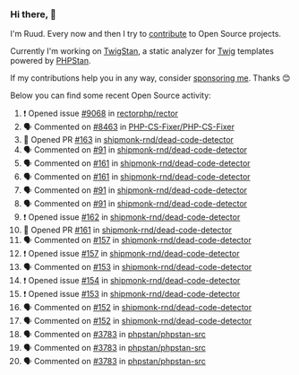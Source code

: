 ### Hi there, 👋

I'm Ruud. Every now and then I try to [contribute](https://github.com/pulls?q=+is%3Apr+author%3Aruudk+archived%3Afalse+is%3Apublic+) to Open Source projects.

Currently I'm working on [TwigStan](https://github.com/twigstan), a static analyzer for [Twig](https://twig.symfony.com/) templates powered by [PHPStan](https://phpstan.org/).

If my contributions help you in any way, consider [sponsoring me](https://github.com/sponsors/ruudk). Thanks 😊

Below you can find some recent Open Source activity:

<!--START_SECTION:activity-->
1. ❗ Opened issue [#9068](https://github.com/rectorphp/rector/issues/9068) in [rectorphp/rector](https://github.com/rectorphp/rector)
2. 🗣 Commented on [#8463](https://github.com/PHP-CS-Fixer/PHP-CS-Fixer/pull/8463#issuecomment-2724196853) in [PHP-CS-Fixer/PHP-CS-Fixer](https://github.com/PHP-CS-Fixer/PHP-CS-Fixer)
3. 💪 Opened PR [#163](https://github.com/shipmonk-rnd/dead-code-detector/pull/163) in [shipmonk-rnd/dead-code-detector](https://github.com/shipmonk-rnd/dead-code-detector)
4. 🗣 Commented on [#91](https://github.com/shipmonk-rnd/dead-code-detector/issues/91#issuecomment-2710423224) in [shipmonk-rnd/dead-code-detector](https://github.com/shipmonk-rnd/dead-code-detector)
5. 🗣 Commented on [#161](https://github.com/shipmonk-rnd/dead-code-detector/pull/161#issuecomment-2710333849) in [shipmonk-rnd/dead-code-detector](https://github.com/shipmonk-rnd/dead-code-detector)
6. 🗣 Commented on [#161](https://github.com/shipmonk-rnd/dead-code-detector/pull/161#issuecomment-2710135013) in [shipmonk-rnd/dead-code-detector](https://github.com/shipmonk-rnd/dead-code-detector)
7. 🗣 Commented on [#91](https://github.com/shipmonk-rnd/dead-code-detector/issues/91#issuecomment-2706658936) in [shipmonk-rnd/dead-code-detector](https://github.com/shipmonk-rnd/dead-code-detector)
8. 🗣 Commented on [#91](https://github.com/shipmonk-rnd/dead-code-detector/issues/91#issuecomment-2706649690) in [shipmonk-rnd/dead-code-detector](https://github.com/shipmonk-rnd/dead-code-detector)
9. ❗ Opened issue [#162](https://github.com/shipmonk-rnd/dead-code-detector/issues/162) in [shipmonk-rnd/dead-code-detector](https://github.com/shipmonk-rnd/dead-code-detector)
10. 💪 Opened PR [#161](https://github.com/shipmonk-rnd/dead-code-detector/pull/161) in [shipmonk-rnd/dead-code-detector](https://github.com/shipmonk-rnd/dead-code-detector)
11. 🗣 Commented on [#157](https://github.com/shipmonk-rnd/dead-code-detector/issues/157#issuecomment-2706164213) in [shipmonk-rnd/dead-code-detector](https://github.com/shipmonk-rnd/dead-code-detector)
12. ❗ Opened issue [#157](https://github.com/shipmonk-rnd/dead-code-detector/issues/157) in [shipmonk-rnd/dead-code-detector](https://github.com/shipmonk-rnd/dead-code-detector)
13. 🗣 Commented on [#153](https://github.com/shipmonk-rnd/dead-code-detector/issues/153#issuecomment-2705990534) in [shipmonk-rnd/dead-code-detector](https://github.com/shipmonk-rnd/dead-code-detector)
14. ❗ Opened issue [#154](https://github.com/shipmonk-rnd/dead-code-detector/issues/154) in [shipmonk-rnd/dead-code-detector](https://github.com/shipmonk-rnd/dead-code-detector)
15. ❗ Opened issue [#153](https://github.com/shipmonk-rnd/dead-code-detector/issues/153) in [shipmonk-rnd/dead-code-detector](https://github.com/shipmonk-rnd/dead-code-detector)
16. 🗣 Commented on [#152](https://github.com/shipmonk-rnd/dead-code-detector/issues/152#issuecomment-2703776535) in [shipmonk-rnd/dead-code-detector](https://github.com/shipmonk-rnd/dead-code-detector)
17. 🗣 Commented on [#152](https://github.com/shipmonk-rnd/dead-code-detector/issues/152#issuecomment-2703767129) in [shipmonk-rnd/dead-code-detector](https://github.com/shipmonk-rnd/dead-code-detector)
18. 🗣 Commented on [#3783](https://github.com/phpstan/phpstan-src/pull/3783#issuecomment-2703242279) in [phpstan/phpstan-src](https://github.com/phpstan/phpstan-src)
19. 🗣 Commented on [#3783](https://github.com/phpstan/phpstan-src/pull/3783#issuecomment-2703175430) in [phpstan/phpstan-src](https://github.com/phpstan/phpstan-src)
20. 🗣 Commented on [#3783](https://github.com/phpstan/phpstan-src/pull/3783#issuecomment-2703043290) in [phpstan/phpstan-src](https://github.com/phpstan/phpstan-src)
<!--END_SECTION:activity-->
